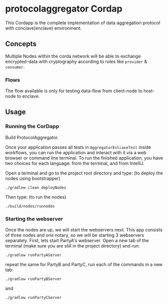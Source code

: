 # protocolaggregator Cordap

This Cordapp is the complete implementation of data aggregation protocol with conclave(enclave) environment.

## Concepts

Multiple Nodes within the corda network will be able to exchange encrypted-data with cryptography according to roles like `provider` & `consumer`. 


### Flows

The flow available is only for testing data-flow from client-node to host-node to enclave. 


## Usage

### Running the CorDapp

Build ProtocolAggregator.

Once your application passes all tests in `AggregatorEnlcaveTest` inside workflows, you can run the application and
interact with it via a web browser or command line terminal. To run the finished application, you have two choices for each language: from the terminal, and from IntelliJ.

Open a terminal and go to the project root directory and type: (to deploy the nodes using bootstrapper)
```
./gradlew clean deployNodes
```
Then type: (to run the nodes)
```
./build/nodes/runnodes
```

### Starting the webserver
Once the nodes are up, we will start the webservers next. This app consists of three nodes and one notary, so we will be starting 3 webservers separately. First, lets start PartyA's webserver. Open a new tab of the terminal (make sure you are still in the project directory) and run:
```
./gradlew runPartyAServer
```
repeat the same for PartyB and PartyC, run each of the commands in a new tab:
```
./gradlew runPartyBServer
```
and
```
./gradlew runPartyCServer
```

